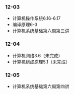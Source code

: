 ### 12-03
* 计算机操作系统6.16-6.17
* 编译原理6-3
* 计算机系统基础第六周第三讲
### 12-04
* 计算机网络3.6（未完成）
* 计算机组成原理5.1（未完成）
### 12-05
* 计算机系统基础第六周第四讲
